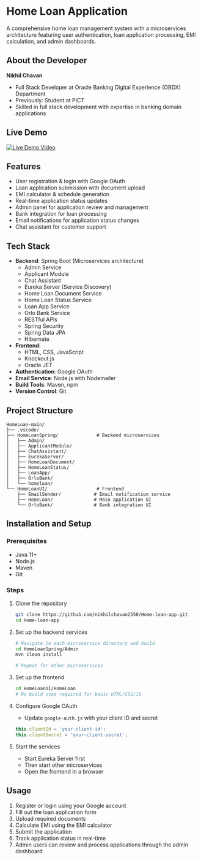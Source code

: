 # Home Loan Application

A comprehensive home loan management system with a microservices architecture featuring user authentication, loan application processing, EMI calculation, and admin dashboards.

## About the Developer
**Nikhil Chavan**
- Full Stack Developer at Oracle Banking Digital Experience (OBDX) Department
- Previously: Student at PICT
- Skilled in full stack development with expertise in banking domain applications

## Live Demo
[![Live Demo Video](https://img.youtube.com/vi/LyEy0jTBzfs/0.jpg)](https://youtu.be/LyEy0jTBzfs)

## Features
- User registration & login with Google OAuth
- Loan application submission with document upload
- EMI calculator & schedule generation
- Real-time application status updates
- Admin panel for application review and management
- Bank integration for loan processing
- Email notifications for application status changes
- Chat assistant for customer support

## Tech Stack
- **Backend**: Spring Boot (Microservices architecture)
  - Admin Service
  - Applicant Module
  - Chat Assistant
  - Eureka Server (Service Discovery)
  - Home Loan Document Service
  - Home Loan Status Service
  - Loan App Service
  - Orlo Bank Service
  - RESTful APIs
  - Spring Security
  - Spring Data JPA
  - Hibernate
- **Frontend**: 
  - HTML, CSS, JavaScript
  - Knockout.js
  - Oracle JET
- **Authentication**: Google OAuth
- **Email Service**: Node.js with Nodemailer
- **Build Tools**: Maven, npm
- **Version Control**: Git

## Project Structure
```
HomeLoan-main/
├── .vscode/
├── HomeLoanSpring/              # Backend microservices
│   ├── Admin/
│   ├── ApplicantModule/
│   ├── ChatAssistant/
│   ├── EurekaServer/
│   ├── HomeLoanDocument/
│   ├── HomeLoanStatus/
│   ├── LoanApp/
│   ├── OrloBank/
│   └── homeloan/
└── HomeLoanUI/                  # Frontend
    ├── EmailSender/            # Email notification service
    ├── HomeLoan/               # Main application UI
    └── OrloBank/               # Bank integration UI
```

## Installation and Setup
### Prerequisites
- Java 11+
- Node.js
- Maven
- Git

### Steps
1. Clone the repository
   ```bash
   git clone https://github.com/nikhilchavan2550/Home-loan-app.git
   cd Home-loan-app
   ```

2. Set up the backend services
   ```bash
   # Navigate to each microservice directory and build
   cd HomeLoanSpring/Admin
   mvn clean install
   
   # Repeat for other microservices
   ```

3. Set up the frontend
   ```bash
   cd HomeLoanUI/HomeLoan
   # No build step required for basic HTML/CSS/JS
   ```

4. Configure Google OAuth
   - Update `google-auth.js` with your client ID and secret
   ```javascript
   this.clientId = 'your-client-id';
   this.clientSecret = 'your-client-secret';
   ```

5. Start the services
   - Start Eureka Server first
   - Then start other microservices
   - Open the frontend in a browser

## Usage
1. Register or login using your Google account
2. Fill out the loan application form
3. Upload required documents
4. Calculate EMI using the EMI calculator
5. Submit the application
6. Track application status in real-time
7. Admin users can review and process applications through the admin dashboard
